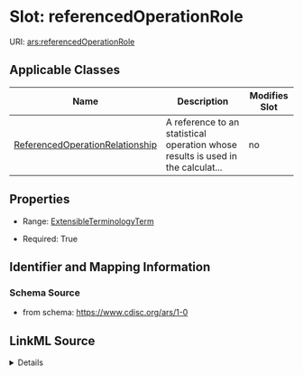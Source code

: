 # Slot: referencedOperationRole

URI: [ars:referencedOperationRole](https://www.cdisc.org/ars/1-0/referencedOperationRole)



<!-- no inheritance hierarchy -->




## Applicable Classes

| Name | Description | Modifies Slot |
| --- | --- | --- |
[ReferencedOperationRelationship](ReferencedOperationRelationship.md) | A reference to an statistical operation whose results is used in the calculat... |  no  |







## Properties

* Range: [ExtensibleTerminologyTerm](ExtensibleTerminologyTerm.md)

* Required: True





## Identifier and Mapping Information







### Schema Source


* from schema: https://www.cdisc.org/ars/1-0




## LinkML Source

<details>
```yaml
name: referencedOperationRole
from_schema: https://www.cdisc.org/ars/1-0
rank: 1000
alias: referencedOperationRole
domain_of:
- ReferencedOperationRelationship
range: ExtensibleTerminologyTerm
required: true
any_of:
- range: OperationRole
- range: SponsorOperationRole

```
</details>